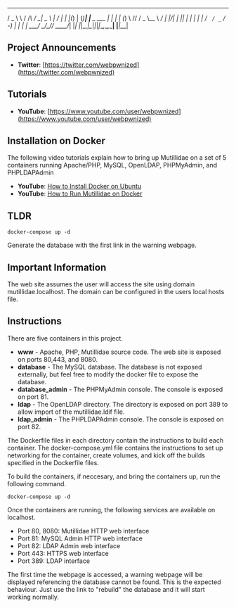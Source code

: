    _____      ___   ___ ___   __  __      _   _ _ _ _    _            ___ ___ 
  / _ \ \    / /_\ / __| _ \ |  \/  |_  _| |_(_) | (_)__| |__ _ ___  |_ _|_ _|
 | (_) \ \/\/ / _ \\__ \  _/ | |\/| | || |  _| | | | / _` / _` / -_)  | | | | 
  \___/ \_/\_/_/ \_\___/_|   |_|  |_|\_,_|\__|_|_|_|_\__,_\__,_\___| |___|___|
                                                                              
## Project Announcements

* **Twitter**: [https://twitter.com/webpwnized](https://twitter.com/webpwnized)

## Tutorials

* **YouTube**: [https://www.youtube.com/user/webpwnized](https://www.youtube.com/user/webpwnized)

## Installation on Docker

The following video tutorials explain how to bring up Mutillidae on a set of 5 containers running Apache/PHP, MySQL, OpenLDAP, PHPMyAdmin, and PHPLDAPAdmin
* **YouTube**: [How to Install Docker on Ubuntu](https://www.youtube.com/watch?v=Y_2JVREtDFk)
* **YouTube**: [How to Run Mutillidae on Docker](https://www.youtube.com/watch?v=9RH4l8ff-yg)

## TLDR

	docker-compose up -d

Generate the database with the first link in the warning webpage.

## Important Information

The web site assumes the user will access the site using domain mutillidae.localhost. The domain can be configured in the users local hosts file.

## Instructions

There are five containers in this project. 

- **www** - Apache, PHP, Mutillidae source code. The web site is exposed on ports 80,443, and 8080.
- **database** - The MySQL database. The database is not exposed externally, but feel free to modify the docker file to expose the database.
- **database_admin** - The PHPMyAdmin console. The console is exposed on port 81.
- **ldap** - The OpenLDAP directory. The directory is exposed on port 389 to allow import of the mutillidae.ldif file.
- **ldap_admin** - The PHPLDAPAdmin console. The console is exposed on port 82.

The Dockerfile files in each directory contain the instructions to build each container. The docker-compose.yml file contains the instructions to set up networking for the container, create volumes, and kick off the builds specified in the Dockerfile files.

To build the containers, if neccesary, and bring the containers up, run the following command.

	docker-compose up -d
	
Once the containers are running, the following services are available on localhost.

- Port 80, 8080: Mutillidae HTTP web interface
- Port 81: MySQL Admin HTTP web interface
- Port 82: LDAP Admin web interface
- Port 443: HTTPS web interface
- Port 389: LDAP interface

The first time the webpage is accessed, a warning webpage will be displayed referencing the database cannot be found. This is the expected behaviour. Just use the link to "rebuild" the database and it will start working normally.


